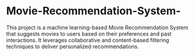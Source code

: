 # Movie-Recommendation-System-
This project is a machine learning-based Movie Recommendation System that suggests movies to users based on their preferences and past interactions. It leverages collaborative and content-based filtering techniques to deliver personalized recommendations.
